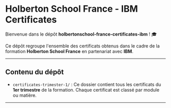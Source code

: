 # Holberton School France - IBM Certificates

Bienvenue dans le dépôt **holbertonschool-france-certificates-ibm** ! 🎓

Ce dépôt regroupe l'ensemble des certificats obtenus dans le cadre de la formation **Holberton School France** en partenariat avec **IBM**.

---

## Contenu du dépôt

- `certificates-trimester-1/` : Ce dossier contient tous les certificats du **1er trimestre** de la formation. Chaque certificat est classé par module ou matière.

---

